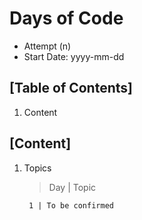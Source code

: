 # Days of Code

- Attempt (n)
- Start Date: yyyy-mm-dd

## [Table of Contents]

1. Content

## [Content]

1. Topics

    > Day | Topic

        1 | To be confirmed
